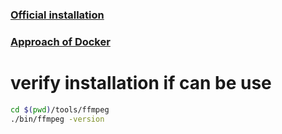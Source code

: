 
### [Official installation](https://trac.ffmpeg.org/wiki/CompilationGuide)
### [Approach of Docker](https://hub.docker.com/r/jrottenberg/ffmpeg)

# verify installation if can be use
```bash
cd $(pwd)/tools/ffmpeg
./bin/ffmpeg -version
```
